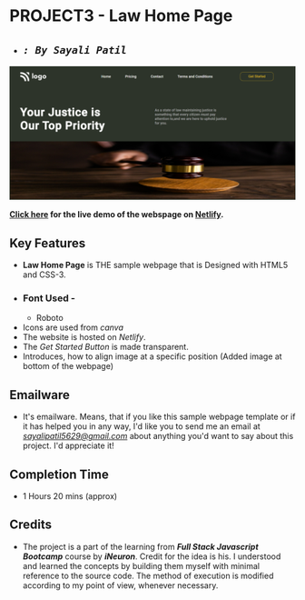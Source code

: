 # **PROJECT3 - Law Home Page**

- ## _`: By Sayali Patil`_

![Law Home Page](./Law%20Home%20Page.png)

**[Click here](https://law-home-page-saya.netlify.app) for the live demo of the webspage on [Netlify](https://www.netlify.com/).**

## Key Features

- **Law Home Page** is THE sample webpage that is Designed with HTML5 and CSS-3.
- ### Font Used -
  - Roboto
- Icons are used from _canva_
- The website is hosted on _Netlify_.
- The _Get Started Button_ is made transparent.
- Introduces, how to align image at a specific position (Added image at bottom of the webpage)

## Emailware

- It's emailware. Means, that if you like this sample webpage template or if it has helped you in any way, I'd like you to send me an email at *sayalipatil5629@gmail.com* about anything you'd want to say about this project. I'd appreciate it!

## Completion Time

- 1 Hours 20 mins (approx)

## Credits

- The project is a part of the learning from **_Full Stack Javascript Bootcamp_** course by **_iNeuron_**. Credit for the idea is his. I understood and learned the concepts by building them myself with minimal reference to the source code. The method of execution is modified according to my point of view, whenever necessary.
